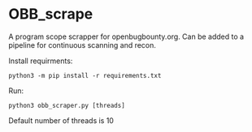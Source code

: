 # OBB_scrape

A program scope scrapper for openbugbounty.org. Can be added to a pipeline for continuous scanning and recon.

Install requirments:
```
python3 -m pip install -r requirements.txt
```

Run:
```
python3 obb_scraper.py [threads]
```
Default number of threads is 10
